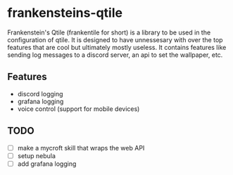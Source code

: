 # frankensteins-qtile

Frankenstein's Qtile (frankentile for short) is a library to be used in the configuration of qtile. It is designed to have unnessesary with over the top features that are cool but ultimately mostly useless. It contains features like sending log messages to a discord server, an api to set the wallpaper, etc.

## Features

- discord logging
- grafana logging
- voice control (support for mobile devices)

## TODO

- [ ] make a mycroft skill that wraps the web API
- [ ] setup nebula
- [ ] add grafana logging
